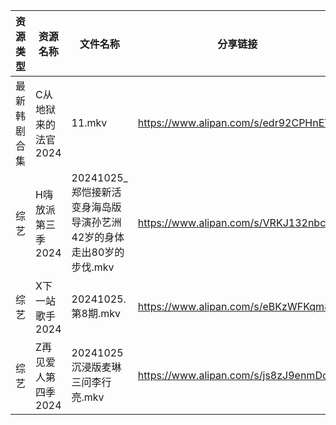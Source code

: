 | 资源类型   | 资源名称         | 文件名称                                       | 分享链接                                 | 更新时间                |
| ------ | ------------ | ------------------------------------------ | ------------------------------------ | ------------------- |
| 最新韩剧合集 | C从地狱来的法官2024 | 11.mkv                                     | https://www.alipan.com/s/edr92CPHnET | 2024-10-26 00:05:09 |
| 综艺     | H嗨放派第三季2024  | 20241025_郑恺接新活变身海岛版导演孙艺洲42岁的身体走出80岁的步伐.mkv | https://www.alipan.com/s/VRKJ132nbcQ | 2024-10-26 08:06:38 |
| 综艺     | X下一站歌手2024   | 20241025.第8期.mkv                           | https://www.alipan.com/s/eBKzWFKqm82 | 2024-10-26 08:07:44 |
| 综艺     | Z再见爱人第四季2024 | 20241025沉浸版麦琳三问李行亮.mkv                     | https://www.alipan.com/s/js8zJ9enmDc | 2024-10-26 08:08:05 |
